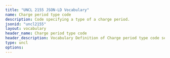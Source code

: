 ```yaml
---
title: "UNCL 2155 JSON-LD Vocabulary"
name: Charge period type code
description: Code specifying a type of a charge period.
jsonid: "uncl2155"
layout: vocabulary
header_name: Charge period type code
header_description: Vocabulary Definition of Charge period type code semantics in HTML format. JSON-LD format is available at [uncl2155.jsonld](/vocabulary/uncl2155.jsonld)
type: uncl
options:
---
```

